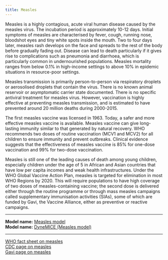 ```yaml
---
title: Measles
---
```


Measles is a highly contagious, acute viral human disease caused by the measles virus. The incubation period is approximately 10-12 days. Initial symptoms of measles are characterised by fever, cough, running nose, bloodshot eyes and tiny white spots inside the mouth. Two to four days later, measles rash develops on the face and spreads to the rest of the body before gradually fading out. Disease can lead to death particularly if it gives rise to complications such as pneumonia and diarrhoea, which is particularly common in undernourished populations. Measles mortality ranges from below 0.1% in high-income settings to above 10% in epidemic situations in resource-poor settings.

Measles transmission is primarily person-to-person via respiratory droplets or aerosolised droplets that contain the virus. There is no known animal reservoir or asymptomatic carrier state documented. There is no specific antiviral treatment for measles virus. However, vaccination is highly effective at preventing measles transmission, and is estimated to have prevented around 20 million deaths during 2000-2015. 

The first measles vaccine was licensed in 1963. Today, a safer and more effective measles vaccine is available. Measles vaccine can give long-lasting immunity similar to that generated by natural recovery. WHO recommends two doses of routine vaccination (MCV1 and MCV2) for all children to ensure immunity and prevent outbreaks. Clinical evidence suggests that the effectiveness of measles vaccine is 85% for one-dose vaccination and 99% for two-dose vaccination. 

Measles is still one of the leading causes of death among young children, especially children under the age of 5 in African and Asian countries that have low per capita incomes and weak health infrastructures. Under the WHO Global Vaccine Action Plan, measles is targeted for elimination in most WHO Regions by 2020. This will require populations to have high coverage of two doses of measles-containing vaccine; the second dose is delivered either through the routine programme or through mass measles campaigns called supplementary immunisation activities (SIAs), some of which are funded by Gavi, the Vaccine Alliance, either as preventive or reactive campaigns.


---

**Model name:**  [Measles model](/models/measles)  
**Model name:**  [DyneMICE (Measles model)](/models/measles#LSHTM)  

---

[WHO fact sheet on measles](http://www.who.int/mediacentre/factsheets/fs286/en/)         
[CDC page on measles](https://www.cdc.gov/measles/index.html)      
[Gavi page on measles](http://www.gavi.org/support/nvs/measles-rubella/)     
